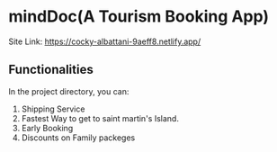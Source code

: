 # mindDoc(A Tourism Booking App)

Site Link:  https://cocky-albattani-9aeff8.netlify.app/

## Functionalities

In the project directory, you can:

1. Shipping Service
2. Fastest Way to get to saint martin's Island.
3. Early Booking
4. Discounts on Family packeges


